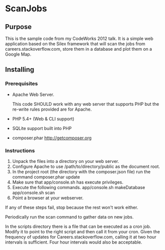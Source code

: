 # ScanJobs #

## Purpose ##
This is the sample code from my CodeWorks 2012 talk.
It is a simple web application based on the Silex framework that will scan the jobs from careers.stackoverflow.com, store them in a database and plot them on a Google Map.

## Installing ##
### Prerequisites ###
* Apache Web Server. 

  This code SHOULD work with any web server that supports PHP but the re-write rules provided are for Apache.

* PHP 5.4+ (Web & CLI support)
* SQLite support built into PHP
* composer.phar http://getcomposer.org

### Instructions ###
1. Unpack the files into a directory on your web server.
2. Configure Apache to use /path/to/directory/public as the document root.
3. In the project root (the directory with the composer.json file) run the command 
	composer.phar update
4. Make sure that app/console.sh has execute privileges.
5. Execute the following commands.
	app/console.sh makeDatabase
	app/console.sh scan
6. Point a browser at your webserver.	

If any of these steps fail, stop because the rest won't work either.

Periodically run the scan command to gather data on new jobs.

In the scripts directory there is a file that can be executed as a cron job. Modify it to point to the right script and then call it from your cron. Given the frequency of updates for Careers.stackoverflow.com, calling it at two hour intervals is sufficient. Four hour intervals would also be acceptable.

